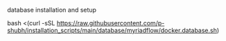 database installation and setup

bash <(curl -sSL https://raw.githubusercontent.com/p-shubh/installation_scripts/main/database/myriadflow/docker.database.sh)

